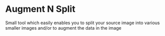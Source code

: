 # Augment N Split
Small tool which easily enables you to split your source image into various
smaller images and/or to augment the data in the image
